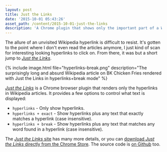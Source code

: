 ```yaml
---
layout: post
title: Just the Links
date: '2015-10-01 05:43:26'
asset_path: /content/2015-10-01-just-the-links
description: 'A Chrome plugin that shows only the important part of a Wikipedia entry: the hyperlinks.'
---
```

The allure of an unvisited Wikipedia hyperlink is difficult to resist. It's gotten to the point where I don't even read the articles anymore, I just kind of scan for interesting looking hyperlinks to click on. From there, it was but a short jump to *[Just the Links][jtl]*.

{% include image.html file="hyperlinks-break.png" description="The surprisingly long and absurd Wikipedia article on BK Chicken Fries rendered with Just the Links in hyperlinks+break mode" %}

[*Just the Links*][jtl] is a Chrome browser plugin that renders only the hyperlinks in Wikipedia articles. It provides a few options to control what text is displayed:

* `hyperlinks` - Only show hyperlinks.
* `hyperlinks + exact` - Show hyperlinks plus any text that exactly matches a hyperlink (case insensitive).
* `hyperlinks + break` -  Show hyperlinks plus any text that matches any word found in a hyperlink  (case insensitive).
 
The [*Just the Links* site][jtl] has many more details, or you can [download *Just the Links* directly from the Chrome Store][download]. The source code is [on Github][src] too.




[jtl]: http://mattbierner.github.io/just-the-links/
[download]: hhttps://chrome.google.com/webstore/detail/just-the-links/mbfccghgfekfafnjhlkfkfiolbplafpa
[src]: https://github.com/mattbierner/just-the-links